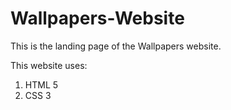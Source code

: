 # Wallpapers-Website

This is the landing page of the Wallpapers website.

This website uses:
 1. HTML 5
 1. CSS 3
